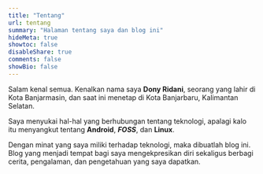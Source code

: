 ```yaml
---
title: "Tentang"
url: tentang
summary: "Halaman tentang saya dan blog ini"
hideMeta: true
showtoc: false
disableShare: true
comments: false
showBio: false
---
```


Salam kenal semua. Kenalkan nama saya **Dony Ridani**, seorang yang lahir di Kota Banjarmasin, dan saat ini menetap di Kota Banjarbaru, Kalimantan Selatan.

Saya menyukai hal-hal yang berhubungan tentang teknologi, apalagi kalo itu menyangkut tentang **Android**, **_FOSS_**, dan **Linux**.

Dengan minat yang saya miliki terhadap teknologi, maka dibuatlah blog ini. Blog yang menjadi tempat bagi saya mengekpresikan diri sekaligus berbagi cerita, pengalaman, dan pengetahuan yang saya dapatkan.
